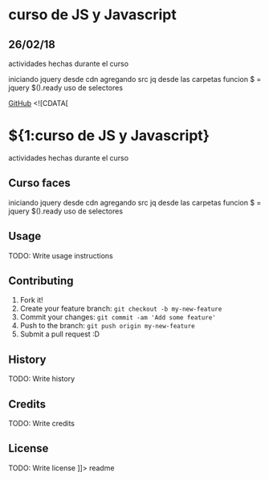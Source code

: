 <h1>curso de JS y Javascript</h1>
<h2>26/02/18</h2>
actividades hechas durante el curso

iniciando jquery desde cdn
agregando src jq desde las carpetas
funcion $ = jquery
$().ready
uso de selectores

[GitHub](http://github.com)
<snippet>
  <content><![CDATA[
# ${1:curso de JS y Javascript}
actividades hechas durante el curso
## Curso faces
iniciando jquery desde cdn
agregando src jq desde las carpetas
funcion $ = jquery
$().ready
uso de selectores
## Usage
TODO: Write usage instructions
## Contributing
1. Fork it!
2. Create your feature branch: `git checkout -b my-new-feature`
3. Commit your changes: `git commit -am 'Add some feature'`
4. Push to the branch: `git push origin my-new-feature`
5. Submit a pull request :D
## History
TODO: Write history
## Credits
TODO: Write credits
## License
TODO: Write license
]]></content>
  <tabTrigger>readme</tabTrigger>
</snippet>